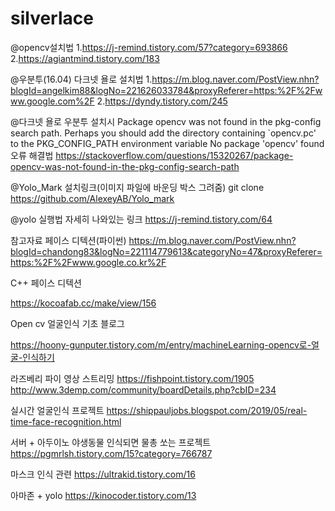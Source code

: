 # silverlace





@opencv설치법
1.https://j-remind.tistory.com/57?category=693866
2.https://agiantmind.tistory.com/183

@우분투(16.04) 다크넷 욜로 설치법
1.https://m.blog.naver.com/PostView.nhn?blogId=angelkim88&logNo=221626033784&proxyReferer=https:%2F%2Fwww.google.com%2F
2.https://dyndy.tistory.com/245

@다크넷 욜로 우분투 설치시 
Package opencv was not found in the pkg-config search path.
Perhaps you should add the directory containing `opencv.pc'
to the PKG_CONFIG_PATH environment variable
No package 'opencv' found
오류 해결법
https://stackoverflow.com/questions/15320267/package-opencv-was-not-found-in-the-pkg-config-search-path


@Yolo_Mark 설치링크(이미지 파일에 바운딩 박스 그려줌)
git clone https://github.com/AlexeyAB/Yolo_mark

@yolo 실행법 자세히 나와있는 링크
https://j-remind.tistory.com/64

참고자료
페이스 디텍션(파이썬)
https://m.blog.naver.com/PostView.nhn?blogId=chandong83&logNo=221114779613&categoryNo=47&proxyReferer=https:%2F%2Fwww.google.co.kr%2F

C++ 페이스 디텍션 

https://kocoafab.cc/make/view/156

Open cv 얼굴인식 기초 블로그 

https://hoony-gunputer.tistory.com/m/entry/machineLearning-opencv로-얼굴-인식하기

라즈베리 파이 영상 스트리밍
https://fishpoint.tistory.com/1905
http://www.3demp.com/community/boardDetails.php?cbID=234


실시간 얼굴인식 프로젝트
https://shippauljobs.blogspot.com/2019/05/real-time-face-recognition.html

서버 + 아두이노 야생동물 인식되면 물총 쏘는 프로젝트
https://pgmrlsh.tistory.com/15?category=766787

마스크 인식 관련
https://ultrakid.tistory.com/16

아마존 + yolo
https://kinocoder.tistory.com/13

